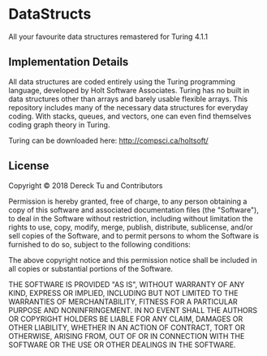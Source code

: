 # DataStructs
All your favourite data structures remastered for Turing 4.1.1

<h2>Implementation Details</h2>

All data structures are coded entirely using the Turing programming language, developed by Holt Software Associates. Turing has no built in data structures other than arrays and barely usable flexible arrays. This repository includes many of the necessary data structures for everyday coding. With stacks, queues, and vectors, one can even find themselves coding graph theory in Turing.

Turing can be downloaded here: http://compsci.ca/holtsoft/

<h2>License</h2>

Copyright © 2018 Dereck Tu and Contributors

Permission is hereby granted, free of charge, to any person obtaining a copy of this software and associated documentation files (the "Software"), to deal in the Software without restriction, including without limitation the rights to use, copy, modify, merge, publish, distribute, sublicense, and/or sell copies of the Software, and to permit persons to whom the Software is furnished to do so, subject to the following conditions:

The above copyright notice and this permission notice shall be included in all copies or substantial portions of the Software.

THE SOFTWARE IS PROVIDED "AS IS", WITHOUT WARRANTY OF ANY KIND, EXPRESS OR IMPLIED, INCLUDING BUT NOT LIMITED TO THE WARRANTIES OF MERCHANTABILITY, FITNESS FOR A PARTICULAR PURPOSE AND NONINFRINGEMENT. IN NO EVENT SHALL THE AUTHORS OR COPYRIGHT HOLDERS BE LIABLE FOR ANY CLAIM, DAMAGES OR OTHER LIABILITY, WHETHER IN AN ACTION OF CONTRACT, TORT OR OTHERWISE, ARISING FROM, OUT OF OR IN CONNECTION WITH THE SOFTWARE OR THE USE OR OTHER DEALINGS IN THE SOFTWARE.
